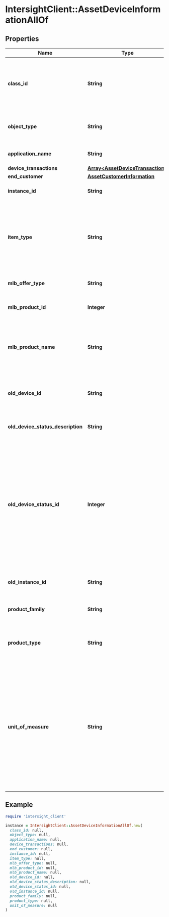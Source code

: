 # IntersightClient::AssetDeviceInformationAllOf

## Properties

| Name | Type | Description | Notes |
| ---- | ---- | ----------- | ----- |
| **class_id** | **String** | The fully-qualified name of the instantiated, concrete type. This property is used as a discriminator to identify the type of the payload when marshaling and unmarshaling data. | [default to &#39;asset.DeviceInformation&#39;] |
| **object_type** | **String** | The fully-qualified name of the instantiated, concrete type. The value should be the same as the &#39;ClassId&#39; property. | [default to &#39;asset.DeviceInformation&#39;] |
| **application_name** | **String** | Application name reported by Cisco Install Base. | [optional][readonly] |
| **device_transactions** | [**Array&lt;AssetDeviceTransaction&gt;**](AssetDeviceTransaction.md) |  | [optional] |
| **end_customer** | [**AssetCustomerInformation**](AssetCustomerInformation.md) |  | [optional] |
| **instance_id** | **String** | Instance number of the device. example \&quot;917280220\&quot;. | [optional][readonly] |
| **item_type** | **String** | Item type flag. example ATO, Child, Standalone. ATO - refers to Cisco Block based major device. Child - refers to Child device part of an ATO block. Standalone - refers to a device that is managed and configured as an individual entity with limited capacity. | [optional][readonly] |
| **mlb_offer_type** | **String** | Identifier for consumption based pricing. MLB refers to MultiLine Bundle. | [optional][readonly] |
| **mlb_product_id** | **Integer** | Identifier corresponding to MLB Product Name. MLB refers to MultiLine Bundle. | [optional][readonly] |
| **mlb_product_name** | **String** | Product Name for the device. It is used to determine if the server is to be billed as a UCS compute device or a storage cluster. MLB refers to MultiLine Bundle. | [optional][readonly] |
| **old_device_id** | **String** | Unique identifier of old Cisco device. It is the device ID of old Cisco device, which got replaced by the new device. | [optional][readonly] |
| **old_device_status_description** | **String** | Description of status of old Cisco device, which got replaced by the new device. | [optional][readonly] |
| **old_device_status_id** | **Integer** | Status ID of old Cisco device, which got replaced by the new device. * &#x60;0&#x60; - A default value to catch cases where device status is not correctly detected. * &#x60;10000&#x60; - Device is installed successfully. * &#x60;1010041&#x60; - Device is currently in Return Material Authorization process. * &#x60;10005&#x60; - Device is replaced successfully with another device. * &#x60;10007&#x60; - Device is returned succcessfuly. * &#x60;10009&#x60; - Device is terminated at customer&#39;s end. | [optional][readonly][default to OLD_DEVICE_STATUS_ID::N0] |
| **old_instance_id** | **String** | Instance number of the old device, which got replaced by the new device. | [optional][readonly] |
| **product_family** | **String** | Product Family is the field used to identify the hypervisor type. example \&quot;ESXi\&quot;. | [optional][readonly] |
| **product_type** | **String** | Product type helps to determine if device has to be billed using consumption metering. example \&quot;SERVER\&quot;. | [optional][readonly] |
| **unit_of_measure** | **String** | Unit of Measure is flag used to identify the type of metric being pushed. example - \&quot;STORAGE\&quot; for hardware metrics , \&quot;VM\&quot; - for hypervisor metrics. * &#x60;None&#x60; - A default value to catch cases where unit of measure is not correctly detected. * &#x60;STORAGE&#x60; - The metric type of the device is a storage metric. * &#x60;NODE&#x60; - The metric type of the device is a hardware metric. * &#x60;VM&#x60; - The metric type of the device is a hypervisor metric. | [optional][readonly][default to &#39;None&#39;] |

## Example

```ruby
require 'intersight_client'

instance = IntersightClient::AssetDeviceInformationAllOf.new(
  class_id: null,
  object_type: null,
  application_name: null,
  device_transactions: null,
  end_customer: null,
  instance_id: null,
  item_type: null,
  mlb_offer_type: null,
  mlb_product_id: null,
  mlb_product_name: null,
  old_device_id: null,
  old_device_status_description: null,
  old_device_status_id: null,
  old_instance_id: null,
  product_family: null,
  product_type: null,
  unit_of_measure: null
)
```

